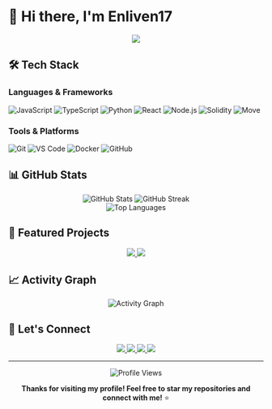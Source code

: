 # 👋 Hi there, I'm Enliven17

<div align="center">
  <img src="https://readme-typing-svg.vercel.app/?lines=Welcome+to+my+GitHub+Profile!;I'm+a+passionate+developer;Let's+code+together!&center=true&size=27">
</div>

## 🛠️ Tech Stack

### Languages & Frameworks
![JavaScript](https://img.shields.io/badge/-JavaScript-F7DF1E?style=flat-square&logo=javascript&logoColor=black)
![TypeScript](https://img.shields.io/badge/-TypeScript-007ACC?style=flat-square&logo=typescript&logoColor=white)
![Python](https://img.shields.io/badge/-Python-3776AB?style=flat-square&logo=python&logoColor=white)
![React](https://img.shields.io/badge/-React-61DAFB?style=flat-square&logo=react&logoColor=black)
![Node.js](https://img.shields.io/badge/-Node.js-339933?style=flat-square&logo=node.js&logoColor=white)
![Solidity](https://img.shields.io/badge/-Solidity-363636?style=flat-square&logo=solidity&logoColor=white)
![Move](https://img.shields.io/badge/-Move-00D4AA?style=flat-square&logo=move&logoColor=white)

### Tools & Platforms
![Git](https://img.shields.io/badge/-Git-F05032?style=flat-square&logo=git&logoColor=white)
![VS Code](https://img.shields.io/badge/-VS%20Code-007ACC?style=flat-square&logo=visual-studio-code&logoColor=white)
![Docker](https://img.shields.io/badge/-Docker-2496ED?style=flat-square&logo=docker&logoColor=white)
![GitHub](https://img.shields.io/badge/-GitHub-181717?style=flat-square&logo=github&logoColor=white)

## 📊 GitHub Stats

<div align="center">
  <img src="https://github-readme-stats.vercel.app/api?username=enliven17&show_icons=true&theme=radical&hide_border=true" alt="GitHub Stats" />
  <img src="https://streak-stats.demolab.com/?user=enliven17&theme=radical&hide_border=true" alt="GitHub Streak" />
</div>

<div align="center">
  <img src="https://github-readme-stats.vercel.app/api/top-langs/?username=enliven17&layout=donut&theme=radical&hide_border=true" alt="Top Languages" />
</div>

## 🌟 Featured Projects

<div align="center">
  <a href="https://github.com/enliven17/flowswap">
    <img src="https://github-readme-stats.vercel.app/api/pin/?username=enliven17&repo=flowswap&theme=radical&hide_border=true" />
  </a>
  <a href="https://github.com/enliven17/umi-playground">
    <img src="https://github-readme-stats.vercel.app/api/pin/?username=enliven17&repo=umi-playground&theme=radical&hide_border=true" />
  </a>
</div>

## 📈 Activity Graph

<div align="center">
  <img src="https://github-readme-activity-graph.vercel.app/graph?username=enliven17&theme=radical&hide_border=true" alt="Activity Graph" />
</div>

## 🤝 Let's Connect

<div align="center">
  <a href="https://github.com/enliven17">
    <img src="https://img.shields.io/badge/-GitHub-181717?style=for-the-badge&logo=github&logoColor=white" />
  </a>
  <a href="https://www.linkedin.com/in/17cankat/">
    <img src="https://img.shields.io/badge/-LinkedIn-0077B5?style=for-the-badge&logo=linkedin&logoColor=white" />
  </a>
  <a href="https://x.com/17cankat">
    <img src="https://img.shields.io/badge/-Twitter-1DA1F2?style=for-the-badge&logo=twitter&logoColor=white" />
  </a>
  <a href="mailto:cankatpolat@outlook.com">
    <img src="https://img.shields.io/badge/-Email-D14836?style=for-the-badge&logo=gmail&logoColor=white" />
  </a>
</div>

---

<div align="center">
  <img src="https://komarev.com/ghpvc/?username=enliven17&style=flat-square&color=blue" alt="Profile Views" />
  
  **Thanks for visiting my profile! Feel free to star my repositories and connect with me!** ⭐
</div>

